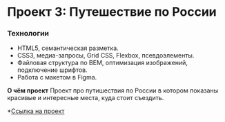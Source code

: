 # Проект 3: Путешествие по России

### Технологии
* HTML5, семантическая разметка.
* CSS3, медиа-запросы, Grid CSS, Flexbox, псевдоэлементы.
* Файловая структура по BEM, оптимизация изображений, подключение шрифтов.
* Работа с макетом в Figma.

**О чём проект**
Проект про путишествия по России в котором показаны красивые и интересные места, куда стоит съездить.


*[Ссылка на проект](https://hikkatown.github.io/russian-travel/index.html)
